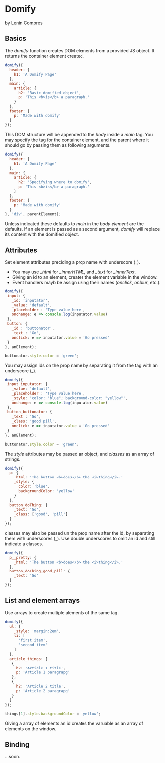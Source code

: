 # Domify
by Lenin Compres

## Basics

The *domify* function creates DOM elements from a provided JS object. It returns the container element created.

```javascript
domify({
  header: {
    h1: 'A Domify Page'
  },
  main: {
    article: {
      h2: 'Basic domified object',
      p: 'This <b>is</b> a paragraph.'
    }
  },
  footer: {
    p: 'Made with domify'
  }
});
```
This DOM structure will be appended to the *body* inside a *main* tag. You may specify the tag for the container element, and the parent where it should go by passing them as following arguments.

```javascript
domify({
  header: {
    h1: 'A Domify Page'
  },
  main: {
    article: {
      h2: 'Specifying where to domify',
      p: 'This <b>is</b> a paragraph.'
    }
  },
  footer: {
    p: 'Made with domify'
  }
}, 'div', parentElement);
```
Unless indicated these defaults to *main* in the *body element* are the defaults.
If an element is passed as a second argument, *domify* will replace its content with the domified object.

## Attributes

Set element attributes preciding a prop name with underscore (\_). 
* You may use *_html* for *_innerHTML*, and *_text* for *_innerText*.
* Giving an id to an element, creates the element variable in the window.
* Event handlers mayb be assign using their names (*onclick*, *onblur*, etc.).

```javascript
domify({
 input: {
   _id: 'inputator',
   _value: 'default',
   _placeholder : 'Type value here',
   onchange: e => console.log(inputator.value)
 },
 button: {
   _id : 'buttonator',
   _text : 'Go',
   onclick: e => inputator.value = 'Go pressed'
 }
}, anElement);

buttonator.style.color = 'green';
```

You may assign ids on the prop name by separating it from the tag with an underscore (\_).

```javascript
domify({
 input_inputator: {
   _value: 'default',
   _placeholder : 'Type value here',
   _style: 'color: "blue"; background-color: "yellow"',
   onchange: e => console.log(inputator.value)
 },
 button_buttonator: {
   _text : 'Go',
   _class: 'good pill',
   onclick: e => inputator.value = 'Go pressed'
 }
}, anElement);

buttonator.style.color = 'green';
```

The *style* attributes may be passed an object, and *classes* as an array of strings.

```javascript
domify({
  p: {
    _html: 'The button <b>does</b> the <i>thing</i>.'
    _style: {
      color: 'blue',
      backgroundColor: 'yellow'
    }
  },
  button_doThing: {
    _text: 'Go',
    _class: ['good', 'pill']
  }
});
```
classes may also be passed un the prop name after the id, by separating them with underscores (\_). Use double underscores to omit an id and still indicate a classes.

```javascript
domify({
  p__pretty: {
    _html: 'The button <b>does</b> the <i>thing</i>.'
  },
  button_doThing_good_pill: {
    _text: 'Go'
  }
});
```

## List and element arrays

Use arrays to create multiple alements of the same tag.

```javascript
domify({
  ul: {
    _style: 'margin:2em',
    li: [
      'first item',
      'second item'
    ]
  },
  article_things: [
   {
     h2: 'Article 1 title',
     p: 'Article 1 paragrapg'
   },
   {
     h2: 'Article 2 title',
     p: 'Article 2 paragrapg'
   }
  ]
});

things[1].style.backgroundColor = 'yellow';
```

Giving a array of elements an id creates the varuable as an array of elements on the window.

## Binding

...soon.
